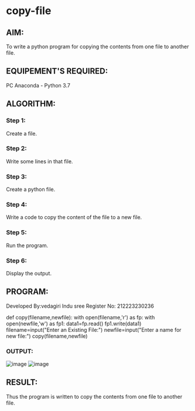  # copy-file
## AIM:
To write a python program for copying the contents from one file to another file.
## EQUIPEMENT'S REQUIRED: 
PC
Anaconda - Python 3.7
## ALGORITHM: 
### Step 1:
Create a file.
### Step 2: 
Write some lines in that file.
### Step 3: 
Create a python file.
### Step 4:  
Write a code to copy the content of the file to a new file.
### Step 5: 
Run the program.
### Step 6: 
Display the output.
## PROGRAM:
Developed By:vedagiri Indu sree
Register No: 212223230236

def copy(filename,newfile):
    with open(filename,'r') as fp:
        with open(newfile,'w') as fp1:
            data1=fp.read()
            fp1.write(data1)
filename=input("Enter an Existing File:")
newfile=input("Enter a name for new file:")
copy(filename,newfile)

### OUTPUT:
![image](https://github.com/vedagiriindusree/copy-file/assets/149366776/66449ade-6b4f-4240-9981-49767c30b26d)
![image](https://github.com/vedagiriindusree/copy-file/assets/149366776/cf8df149-342a-46a5-a3b5-f2f7c75b0c04)
## RESULT:
Thus the program is written to copy the contents from one file to another file.
